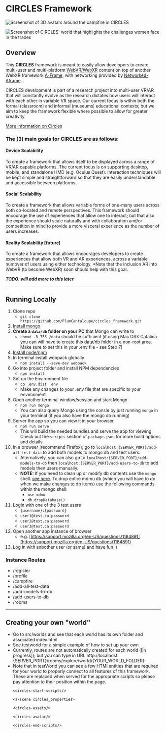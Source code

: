# CIRCLES Framework

![Screenshot of 3D avatars around the campfire in CIRCLES](https://github.com/PlumCantaloupe/circlesxr/blob/master/node_server/public/global/images/Circles_MultiPlatform.jpg?raw=true)

![Screenshot of CIRCLES' world that highlights the challenges women face in the trades](https://github.com/PlumCantaloupe/circlesxr/blob/master/node_server/public/global/images/Circles_WomenInTrades.jpg?raw=true)

## Overview

This **CIRCLES** framework is meant to easily allow
developers to create multi-user and multi-platform
[WebVR/WebXR](https://webvr.info) content on top of another WebXR framework
[A-Frame](https://aframe.io), with networking provided by [Networked-Aframe](https://github.com/networked-aframe/networked-aframe).

CIRCLES development is part of a research project into multi-user VR/AR that will
constantly evolve as the research dictates how users will interact with each
other in variable VR space. Our current focus is within both the formal (classroom) and
informal (museums) educational contexts; but we  aim to keep the framework flexible where possible to allow for greater creativity.

[More information on Circles](http://portfolio.anthony-scavarelli.com/portfolio/circles-webvr-education-platform/)

### The (3) main goals for **CIRCLES** are as follows:

#### Device Scalability

To create a framework that allows itself to be displayed across a range of VR/AR
capable platforms. The current focus is on supporting desktop, mobile, and standalone HMD (e.g. Oculus Quest). Interaction techniques will be kept simple and straightforward so that they are easily understandable and accessible between platforms.

#### Social Scalability

To create a framework that allows variable forms of one-many users across both
co-located and remote perspectives. This framework should encourage the use of
experiences that allow one to interact; but that also the experience should
scale naturally and with collaboration and/or competition in mind to provide a
more visceral experience as the number of users increases.

#### Reality Scalability [future]

To create a framework that allows encourages developers to create experiences
that allow both VR and AR experiences, across a variable numbver of users using
either technology. *Note that the inclusion AR into WebVR (to become WebXR) soon
should help with this goal.

___TODO: will add more to this later___

----------------

## Running Locally

1. Clone repo
    - `git clone https://github.com/PlumCantaloupe/circles_framework.git`
1. [Install mongo](https://docs.mongodb.com/manual/installation/)
1. **Create a `data/db` folder on your PC** that Mongo can write to
    - `chmod -R 755 /data` should be sufficient (if using Mac OSX Catalina you can will have to create this data/db folder in a non-root area. Make sure to set this in your .env file - see Step 7)
1. [Install node/npm](https://nodejs.org/en/download/)
1. In terminal install webpack globally
    - `npm install --save-dev webpack`
1. Go into project folder and install NPM dependencies
    - `npm install`
1. Set up the Environment file
    - `cp .env.dist .env`
    - Make any changes to your .env file that are specific to your environment
1. Open another terminal window/session and start Mongo
    - `npm run mongo`
    - You can also query Mongo using the consle by just running `mongo` in your
      terminal (if you also have the mongo db running)
1. Server the app so you can view it in your browser
    - `npm run serve`
    - This will build the needed bundles and serve the app for viewing. Check
      out the `scripts` section of `package.json` for more build options and
      details.
1. In a browser (recommend Firefox), go to `localhost:{SERVER_PORT}/add-all-test-data` to add both models to mongo db and test users.
    - Alternatively, you can also go to `localhost:{SERVER_PORT}/add-models-to-db` then `localhost:{SERVER_PORT}/add-users-to-db` to add models then users manually.
    - **NOTE:** If you need to clean up or modify db contents use the `mongo` shell. [see here](https://docs.mongodb.com/manual/reference/mongo-shell/). To drop entire mdmu db (which you will have to do when we make changes to db items) use the following commands within the mongo shell:
        - `use mdmu`
        - `db.dropDatabase()`
1. Login with one of the 3 test users
    - `{username}:{password}`
    - `user1@test.ca:password`
    - `user2@test.ca:password`
    - `user3@test.ca:password`
1. Open another app instance of browser
    - e.g. [https://support.mozilla.org/en-US/questions/1184891](https://support.mozilla.org/en-US/questions/1184891)
1. Log in with anbother user (or same) and have fun :)

### Instance Routes

- /register
- /profile
- /campfire
- /add-all-test-data
- /add-models-to-db
- /add-users-to-db
- /rooms

----------------

## Creating your own "world"

- Go to src/worlds and see that each world has its own folder and associated index.html
- See testworld for a simple example of how to set up your own
- Currently, routes are not automatically created for each world ([in progress]); but you can type in URL http://localhost:{SERVER_PORT}/rooms/explore/world/{YOUR_WORLD_FOLDER}
- Note that in testWorld you can see a few HTMl entities that are required for your world to properly connect to all features of this framework. These are replaced when served for the appropriate scripts so please pay attention to their position within the page.
  ```  
  <circles-start-scripts/>

  <a-scene circles_properties>

  <circles-assets/>

  <circles-avatar/>

  <circles-end-scripts/>
  ```

